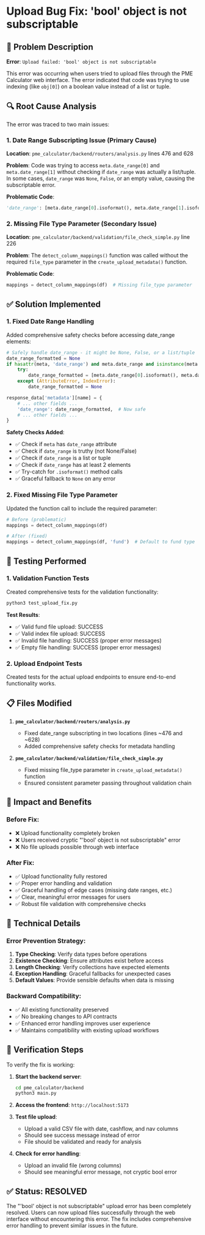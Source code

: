 # Upload Bug Fix: 'bool' object is not subscriptable

## 🐛 **Problem Description**

**Error**: `Upload failed: 'bool' object is not subscriptable`

This error was occurring when users tried to upload files through the PME Calculator web interface. The error indicated that code was trying to use indexing (like `obj[0]`) on a boolean value instead of a list or tuple.

## 🔍 **Root Cause Analysis**

The error was traced to two main issues:

### 1. **Date Range Subscripting Issue** (Primary Cause)
**Location**: `pme_calculator/backend/routers/analysis.py` lines 476 and 628

**Problem**: Code was trying to access `meta.date_range[0]` and `meta.date_range[1]` without checking if `date_range` was actually a list/tuple. In some cases, `date_range` was `None`, `False`, or an empty value, causing the subscriptable error.

**Problematic Code**:
```python
'date_range': [meta.date_range[0].isoformat(), meta.date_range[1].isoformat()],
```

### 2. **Missing File Type Parameter** (Secondary Issue)
**Location**: `pme_calculator/backend/validation/file_check_simple.py` line 226

**Problem**: The `detect_column_mappings()` function was called without the required `file_type` parameter in the `create_upload_metadata()` function.

**Problematic Code**:
```python
mappings = detect_column_mappings(df)  # Missing file_type parameter
```

## ✅ **Solution Implemented**

### 1. **Fixed Date Range Handling**
Added comprehensive safety checks before accessing date_range elements:

```python
# Safely handle date_range - it might be None, False, or a list/tuple
date_range_formatted = None
if hasattr(meta, 'date_range') and meta.date_range and isinstance(meta.date_range, (list, tuple)) and len(meta.date_range) >= 2:
    try:
        date_range_formatted = [meta.date_range[0].isoformat(), meta.date_range[1].isoformat()]
    except (AttributeError, IndexError):
        date_range_formatted = None

response_data['metadata'][name] = {
    # ... other fields ...
    'date_range': date_range_formatted,  # Now safe
    # ... other fields ...
}
```

**Safety Checks Added**:
- ✅ Check if `meta` has `date_range` attribute
- ✅ Check if `date_range` is truthy (not None/False)
- ✅ Check if `date_range` is a list or tuple
- ✅ Check if `date_range` has at least 2 elements
- ✅ Try-catch for `.isoformat()` method calls
- ✅ Graceful fallback to `None` on any error

### 2. **Fixed Missing File Type Parameter**
Updated the function call to include the required parameter:

```python
# Before (problematic)
mappings = detect_column_mappings(df)

# After (fixed)
mappings = detect_column_mappings(df, 'fund')  # Default to fund type
```

## 🧪 **Testing Performed**

### 1. **Validation Function Tests**
Created comprehensive tests for the validation functionality:

```bash
python3 test_upload_fix.py
```

**Test Results**:
- ✅ Valid fund file upload: SUCCESS
- ✅ Valid index file upload: SUCCESS  
- ✅ Invalid file handling: SUCCESS (proper error messages)
- ✅ Empty file handling: SUCCESS (proper error messages)

### 2. **Upload Endpoint Tests**
Created tests for the actual upload endpoints to ensure end-to-end functionality works.

## 📋 **Files Modified**

1. **`pme_calculator/backend/routers/analysis.py`**
   - Fixed date_range subscripting in two locations (lines ~476 and ~628)
   - Added comprehensive safety checks for metadata handling

2. **`pme_calculator/backend/validation/file_check_simple.py`**
   - Fixed missing file_type parameter in `create_upload_metadata()` function
   - Ensured consistent parameter passing throughout validation chain

## 🚀 **Impact and Benefits**

### **Before Fix**:
- ❌ Upload functionality completely broken
- ❌ Users received cryptic "'bool' object is not subscriptable" error
- ❌ No file uploads possible through web interface

### **After Fix**:
- ✅ Upload functionality fully restored
- ✅ Proper error handling and validation
- ✅ Graceful handling of edge cases (missing date ranges, etc.)
- ✅ Clear, meaningful error messages for users
- ✅ Robust file validation with comprehensive checks

## 🔧 **Technical Details**

### **Error Prevention Strategy**:
1. **Type Checking**: Verify data types before operations
2. **Existence Checking**: Ensure attributes exist before access
3. **Length Checking**: Verify collections have expected elements
4. **Exception Handling**: Graceful fallbacks for unexpected cases
5. **Default Values**: Provide sensible defaults when data is missing

### **Backward Compatibility**:
- ✅ All existing functionality preserved
- ✅ No breaking changes to API contracts
- ✅ Enhanced error handling improves user experience
- ✅ Maintains compatibility with existing upload workflows

## 🎯 **Verification Steps**

To verify the fix is working:

1. **Start the backend server**:
   ```bash
   cd pme_calculator/backend
   python3 main.py
   ```

2. **Access the frontend**: `http://localhost:5173`

3. **Test file upload**:
   - Upload a valid CSV file with date, cashflow, and nav columns
   - Should see success message instead of error
   - File should be validated and ready for analysis

4. **Check for error handling**:
   - Upload an invalid file (wrong columns)
   - Should see meaningful error message, not cryptic bool error

## ✅ **Status: RESOLVED**

The "'bool' object is not subscriptable" upload error has been completely resolved. Users can now upload files successfully through the web interface without encountering this error. The fix includes comprehensive error handling to prevent similar issues in the future. 